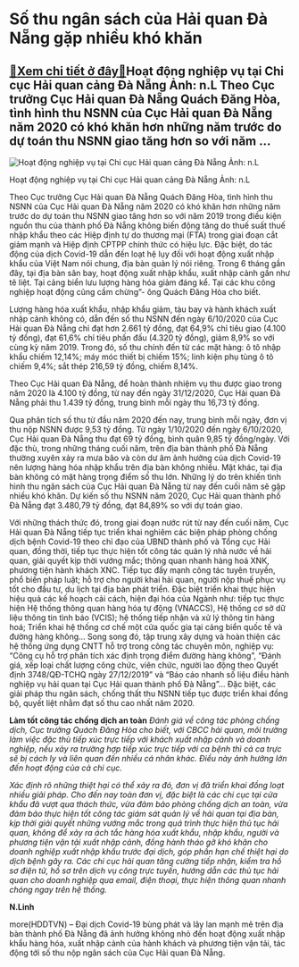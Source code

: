 Số thu ngân sách của Hải quan Đà Nẵng gặp nhiều khó khăn
========================================================

[:gift:Xem chi tiết ở đây:gift:](https://hddtvn.com/so-thu-ngan-sach-cua-hai-quan-da-nang-gap-nhieu-kho-khan/)Hoạt động nghiệp vụ tại Chi cục Hải quan cảng Đà Nẵng Ảnh: n.L Theo Cục trưởng Cục Hải quan Đà Nẵng Quách Đăng Hòa, tình hình thu NSNN của Cục Hải quan Đà Nẵng năm 2020 có khó khăn hơn những năm trước do dự toán thu NSNN giao tăng hơn so với năm …
-------------------------------------------------------------------------------------------------------------------------------------------------------------------------------------------------------------------------------------------------------





![Hoạt động nghiệp vụ tại Chi cục Hải quan cảng Đà Nẵng 	Ảnh: n.L](https://haiquanonline.com.vn/stores/news_dataimages/anhnd/102020/14/16/in_article/5124_5-IMG_7158.jpg?rt=20201014165126 "Hoạt động nghiệp vụ tại Chi cục Hải quan cảng Đà Nẵng 	Ảnh: n.L")


Hoạt động nghiệp vụ tại Chi cục Hải quan cảng Đà Nẵng Ảnh: n.L



Theo Cục trưởng Cục Hải quan Đà Nẵng Quách Đăng Hòa, tình hình thu NSNN của Cục Hải quan Đà Nẵng năm 2020 có khó khăn hơn những năm trước do dự toán thu NSNN giao tăng hơn so với năm 2019 trong điều kiện nguồn thu của thành phố Đà Nẵng không biến động tăng do thuế suất thuế nhập khẩu theo các Hiệp định tự do thương mại (FTA) trong giai đoạn cắt giảm mạnh và Hiệp định CPTPP chính thức có hiệu lực. Đặc biệt, do tác động của dịch Covid-19 dẫn đến loạt hệ lụy đối với hoạt động xuất nhập khẩu của Việt Nam nói chung, địa bàn quản lý nói riêng. Trong 6 tháng gần đây, tại địa bàn sân bay, hoạt động xuất nhập khẩu, xuất nhập cảnh gần như tê liệt. Tại cảng biển lưu lượng hàng hóa giảm đáng kể. Tại các khu công nghiệp hoạt động cũng cầm chừng”- ông Quách Đăng Hòa cho biết.


Lượng hàng hóa xuất khẩu, nhập khẩu giảm, tàu bay và hành khách xuất nhập cảnh không có, dẫn đến số thu NSNN đến ngày 6/10/2020 của Cục Hải quan Đà Nẵng chỉ đạt hơn 2.661 tỷ đồng, đạt 64,9% chỉ tiêu giao (4.100 tỷ đồng), đạt 61,6% chỉ tiêu phấn đấu (4.320 tỷ đồng), giảm 8,9% so với cùng kỳ năm 2019. Trong đó, số thu chính đến từ các mặt hàng: ô tô nhập khẩu chiếm 12,14%; máy móc thiết bị chiếm 15%; linh kiện phụ tùng ô tô chiếm 9,4%; sắt thép 216,59 tỷ đồng, chiếm 8,14%.


Theo Cục Hải quan Đà Nẵng, để hoàn thành nhiệm vụ thu được giao trong năm 2020 là 4.100 tỷ đồng, từ nay đến ngày 31/12/2020, Cục Hải quan Đà Nẵng phải thu 1.439 tỷ đồng, trung bình mỗi ngày thu 16,73 tỷ đồng.


Qua phân tích số thu từ đầu năm 2020 đến nay, trung bình mỗi ngày, đơn vị thu nộp NSNN được 9,53 tỷ đồng. Từ ngày 1/10/2020 đến ngày 6/10/2020, Cục Hải quan Đà Nẵng thu đạt 69 tỷ đồng, bình quân 9,85 tỷ đồng/ngày. Với đặc thù, trong những tháng cuối năm, trên địa bàn thành phố Đà Nẵng thường xuyên xảy ra mưa bão và còn dư âm ảnh hưởng của dịch Covid-19 nên lượng hàng hóa nhập khẩu trên địa bàn không nhiều. Mặt khác, tại địa bàn không có mặt hàng trọng điểm số thu lớn. Những lý do trên khiến tình hình thu ngân sách của Cục Hải quan Đà Nẵng từ nay đến cuối năm sẽ gặp nhiều khó khăn. Dự kiến số thu NSNN năm 2020, Cục Hải quan thành phố Đà Nẵng đạt 3.480,79 tỷ đồng, đạt 84,89% so với dự toán giao.


Với những thách thức đó, trong giai đoạn nước rút từ nay đến cuối năm, Cục Hải quan Đà Nẵng tiếp tục triển khai nghiêm các biện pháp phòng chống dịch bệnh Covid-19 theo chỉ đạo của UBND thành phố và Tổng cục Hải quan, đồng thời, tiếp tục thực hiện tốt công tác quản lý nhà nước về hải quan, giải quyết kịp thời vướng mắc; thông quan nhanh hàng hoá XNK, phương tiện hành khách XNC. Tiếp tục đẩy mạnh công tác tuyên truyền, phổ biến pháp luật; hỗ trợ cho người khai hải quan, người nộp thuế phục vụ tốt cho đầu tư, du lịch tại địa bàn phát triển. Đặc biệt triển khai thực hiện hiệu quả các kế hoạch cải cách, hiện đại hóa của Ngành như: tiếp tục thực hiện Hệ thống thông quan hàng hóa tự động (VNACCS), Hệ thống cơ sở dữ liệu thông tin tình báo (VCIS); hệ thống tiếp nhận và xử lý thông tin hàng hoá; Triển khai hệ thống cơ chế một cửa quốc gia tại cảng biển quốc tế và đường hàng không… Song song đó, tập trung xây dựng và hoàn thiện các hệ thống ứng dụng CNTT hỗ trợ trong công tác chuyên môn, nghiệp vụ: “Công cụ hỗ trợ phân tích xác định trọng điểm đường hàng không”, “Đánh giá, xếp loại chất lượng công chức, viên chức, người lao động theo Quyết định 3748/QĐ-TCHQ ngày 27/12/2019” và “Báo cáo nhanh số liệu điều hành nghiệp vụ hải quan tại Cục Hải quan thành phố Đà Nẵng”… Đặc biệt, các giải pháp thu ngân sách, chống thất thu NSNN tiếp tục được triển khai đồng bộ, quyết liệt nhằm đạt số thu cao nhất năm 2020.





**Làm tốt công tác chống dịch an toàn** 
*Đánh giá về công tác phòng chống dịch, Cục trưởng Quách Đăng Hòa cho biết, với CBCC hải quan, môi trường làm việc đặc thù tiếp xúc trực tiếp với khách xuất nhập cảnh và doanh nghiệp, nếu xảy ra trường hợp tiếp xúc trực tiếp với ca bệnh thì cả ca trực sẽ bị cách ly và liên quan đến nhiều cá nhân khác. Điều này ảnh hưởng lớn đến hoạt động của cả chi cục.*


*Xác định rõ những thiệt hại có thể xảy ra đó, đơn vị đã triển khai đồng loạt nhiều giải pháp. Cho đến nay toàn đơn vị, đặc biệt là các chi cục tại cửa khẩu đã vượt qua thách thức, vừa đảm bảo phòng chống dịch an toàn, vừa đảm bảo thực hiện tốt công tác giám sát quản lý về hải quan tại địa bàn, kịp thời giải quyết những vướng mắc trong quá trình thực hiện thủ tục hải quan, không để xảy ra ách tắc hàng hóa xuất khẩu, nhập khẩu, người và phương tiện vận tải xuất nhập cảnh, đồng hành tháo gỡ khó khăn cho doanh nghiệp xuất nhập khẩu trước đại dịch, góp phần hạn chế thiệt hại do dịch bệnh gây ra. Các chi cục hải quan tăng cường tiếp nhận, kiểm tra hồ sơ điện tử, hồ sơ trên dịch vụ công trực tuyến, hướng dẫn các thủ tục hải quan cho doanh nghiệp qua email, điện thoại, thực hiện thông quan nhanh chóng ngay trên hệ thống.*







**N.Linh**



more(HDDTVN) – Đại dịch Covid-19 bùng phát và lây lan mạnh mẽ trên địa bàn thành phố Đà Nẵng đã ảnh hưởng không nhỏ đến hoạt động xuất nhập khẩu hàng hóa, xuất nhập cảnh của hành khách và phương tiện vận tải, tác động tới số thu nộp ngân sách của Cục Hải quan Đà Nẵng.

